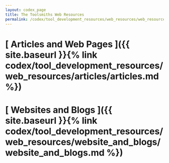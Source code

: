 ```yaml
---
layout: codex_page
title: The Toolsmiths Web Resources
permalink: /codex/tool_development_resources/web_resources/web_resources
---
```


# [ Articles and Web Pages ]({{ site.baseurl }}{% link codex/tool_development_resources/web_resources/articles/articles.md %})

# [ Websites and Blogs ]({{ site.baseurl }}{% link codex/tool_development_resources/web_resources/website_and_blogs/website_and_blogs.md %})

